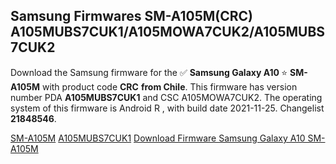 <h2>Samsung Firmwares SM-A105M(CRC) A105MUBS7CUK1/A105MOWA7CUK2/A105MUBS7CUK2</h2>
Download the Samsung firmware for the ✅ <strong>Samsung Galaxy A10 </strong> ⭐ <strong>SM-A105M</strong> with product code <strong>CRC</strong> <strong> from Chile</strong>. This firmware has version number PDA <strong>A105MUBS7CUK1</strong> and CSC A105MOWA7CUK2. The operating system of this firmware is Android R , with build date 2021-11-25. Changelist <strong>21848546</strong>.


[SM-A105M](https://samfirm.shop/samsung/model/SM-A105M)
[A105MUBS7CUK1](https://samfirm.shop/samsung/pda/A105MUBS7CUK1)
[Download Firmware Samsung Galaxy A10 SM-A105M](https://samfirm.shop/samsung/firmware/477698)
